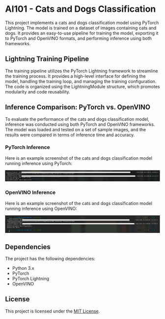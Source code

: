 # AI101 - Cats and Dogs Classification

This project implements a cats and dogs classification model using PyTorch Lightning. The model is trained on a dataset of images containing cats and dogs. It provides an easy-to-use pipeline for training the model, exporting it to PyTorch and OpenVINO formats, and performing inference using both frameworks.

## Lightning Training Pipeline

The training pipeline utilizes the PyTorch Lightning framework to streamline the training process. It provides a high-level interface for defining the model, handling the training loop, and managing the training configuration. The code is organized using the LightningModule structure, which promotes modularity and code reusability.

## Inference Comparison: PyTorch vs. OpenVINO

To evaluate the performance of the cats and dogs classification model, inference was conducted using both PyTorch and OpenVINO frameworks. The model was loaded and tested on a set of sample images, and the results were compared in terms of inference time and accuracy.

### PyTorch Inference

Here is an example screenshot of the cats and dogs classification model running inference using PyTorch:

![PyTorch Inference](./torch.png)

### OpenVINO Inference

Here is an example screenshot of the cats and dogs classification model running inference using OpenVINO:

![OpenVINO Inference](./OpenVino.png)

## Dependencies

The project has the following dependencies:

- Python 3.x
- PyTorch
- PyTorch Lightning
- OpenVINO

## License

This project is licensed under the [MIT License](LICENSE).
